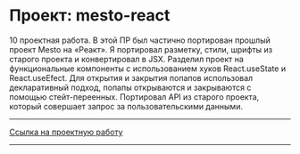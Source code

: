 # Проект: mesto-react

10 проектная работа. В этой ПР был частично портирован прошлый проект Mesto на «Реакт». Я портировал разметку, стили, шрифты из старого проекта и конвертировал в JSX. Разделил проект на функциональные компоненты с использованием хуков React.useState и React.useEfect. Для открытия и закрытия попапов использовал декларативный подход, попапы открываются и закрываются с помощью стейт-переенных. Портировал API из старого проекта, который совершает запрос за пользовательскими данными.

***

[Ссылка на проектную работу](https://pt4k.github.io/mesto-react/)
***